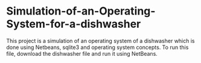 # Simulation-of-an-Operating-System-for-a-dishwasher
This project is a simulation of an operating system of a dishwasher which is done using Netbeans, sqlite3 and operating system concepts.
To run this file, download the dishwasher file and run it using NetBeans.
